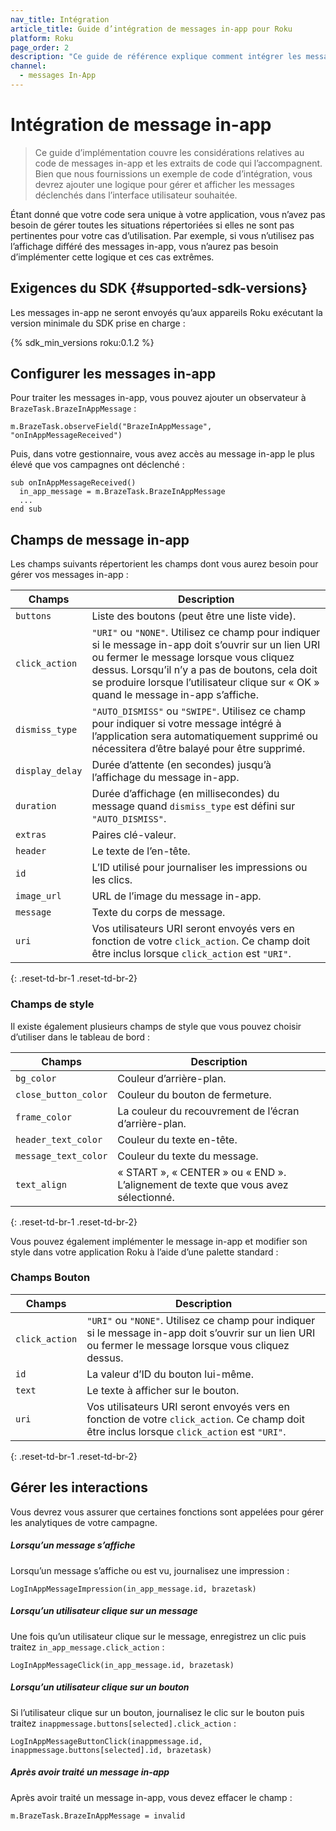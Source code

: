 ```yaml
---
nav_title: Intégration
article_title: Guide d’intégration de messages in-app pour Roku
platform: Roku
page_order: 2
description: "Ce guide de référence explique comment intégrer les messages in-app pour Roku et les considérations de code pertinentes"
channel:
  - messages In-App
---
```


# Intégration de message in-app

> Ce guide d’implémentation couvre les considérations relatives au code de messages in-app et les extraits de code qui l’accompagnent. Bien que nous fournissions un exemple de code d’intégration, vous devrez ajouter une logique pour gérer et afficher les messages déclenchés dans l’interface utilisateur souhaitée. 

Étant donné que votre code sera unique à votre application, vous n’avez pas besoin de gérer toutes les situations répertoriées si elles ne sont pas pertinentes pour votre cas d’utilisation. Par exemple, si vous n’utilisez pas l’affichage différé des messages in-app, vous n’aurez pas besoin d’implémenter cette logique et ces cas extrêmes.

## Exigences du SDK {#supported-sdk-versions}

Les messages in-app ne seront envoyés qu’aux appareils Roku exécutant la version minimale du SDK prise en charge :

{% sdk_min_versions roku:0.1.2 %}

## Configurer les messages in-app

Pour traiter les messages in-app, vous pouvez ajouter un observateur à `BrazeTask.BrazeInAppMessage` :

```
m.BrazeTask.observeField("BrazeInAppMessage", "onInAppMessageReceived")
```

Puis, dans votre gestionnaire, vous avez accès au message in-app le plus élevé que vos campagnes ont déclenché :

```
sub onInAppMessageReceived()
  in_app_message = m.BrazeTask.BrazeInAppMessage
  ...
end sub
```

## Champs de message in-app

Les champs suivants répertorient les champs dont vous aurez besoin pour gérer vos messages in-app :

| Champs | Description |
| ------ | ----------- |
| `buttons` | Liste des boutons (peut être une liste vide). |
| `click_action` | `"URI"` ou `"NONE"`. Utilisez ce champ pour indiquer si le message in-app doit s’ouvrir sur un lien URI ou fermer le message lorsque vous cliquez dessus. Lorsqu’il n’y a pas de boutons, cela doit se produire lorsque l’utilisateur clique sur « OK » quand le message in-app s’affiche. |
| `dismiss_type` | `"AUTO_DISMISS"` ou `"SWIPE"`. Utilisez ce champ pour indiquer si votre message intégré à l’application sera automatiquement supprimé ou nécessitera d’être balayé pour être supprimé. |
| `display_delay` | Durée d’attente (en secondes) jusqu’à l’affichage du message in-app. |
| `duration` | Durée d’affichage (en millisecondes) du message quand `dismiss_type` est défini sur `"AUTO_DISMISS"`. |
| `extras` | Paires clé-valeur. |
| `header` | Le texte de l’en-tête. |
| `id` | L’ID utilisé pour journaliser les impressions ou les clics. |
| `image_url` | URL de l’image du message in-app. |
| `message` | Texte du corps de message. |
| `uri` | Vos utilisateurs URI seront envoyés vers en fonction de votre `click_action`. Ce champ doit être inclus lorsque `click_action` est `"URI"`. |
{: .reset-td-br-1 .reset-td-br-2}

### Champs de style
Il existe également plusieurs champs de style que vous pouvez choisir d’utiliser dans le tableau de bord :

| Champs | Description |
| ------ | ----------- |
| `bg_color` | Couleur d’arrière-plan. |
| `close_button_color` | Couleur du bouton de fermeture. |
| `frame_color` | La couleur du recouvrement de l’écran d’arrière-plan. |
| `header_text_color` | Couleur du texte en-tête. |
| `message_text_color` | Couleur du texte du message. |
| `text_align` | « START », « CENTER » ou « END ». L’alignement de texte que vous avez sélectionné. |
{: .reset-td-br-1 .reset-td-br-2}

Vous pouvez également implémenter le message in-app et modifier son style dans votre application Roku à l’aide d’une palette standard :

### Champs Bouton

| Champs | Description |
| ------ | ----------- |
| `click_action` | `"URI"` ou `"NONE"`. Utilisez ce champ pour indiquer si le message in-app doit s’ouvrir sur un lien URI ou fermer le message lorsque vous cliquez dessus. |
| `id` | La valeur d’ID du bouton lui-même. |
| `text` | Le texte à afficher sur le bouton. |
| `uri` | Vos utilisateurs URI seront envoyés vers en fonction de votre `click_action`. Ce champ doit être inclus lorsque `click_action` est `"URI"`. |
{: .reset-td-br-1 .reset-td-br-2}

## Gérer les interactions

Vous devrez vous assurer que certaines fonctions sont appelées pour gérer les analytiques de votre campagne.

##### Lorsqu’un message s’affiche

Lorsqu’un message s’affiche ou est vu, journalisez une impression :
```
LogInAppMessageImpression(in_app_message.id, brazetask)
```

##### Lorsqu’un utilisateur clique sur un message
Une fois qu’un utilisateur clique sur le message, enregistrez un clic puis traitez `in_app_message.click_action` :
```
LogInAppMessageClick(in_app_message.id, brazetask)
```

##### Lorsqu’un utilisateur clique sur un bouton
Si l’utilisateur clique sur un bouton, journalisez le clic sur le bouton puis traitez `inappmessage.buttons[selected].click_action` :

```
LogInAppMessageButtonClick(inappmessage.id, inappmessage.buttons[selected].id, brazetask)
```

##### Après avoir traité un message in-app
Après avoir traité un message in-app, vous devez effacer le champ :
```
m.BrazeTask.BrazeInAppMessage = invalid
```
